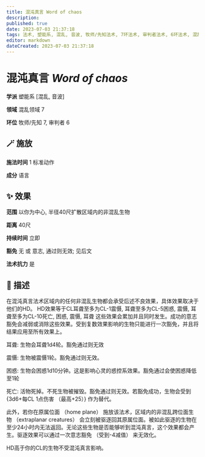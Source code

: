```yaml
---
title: 混沌真言 Word of chaos
description: 
published: true
date: 2023-07-03 21:37:18
tags: 法术, 塑能系, 混乱, 音波, 牧师/先知法术, 7环法术, 审判者法术, 6环法术, 混乱领域
editor: markdown
dateCreated: 2023-07-03 21:37:18
---
```


# **混沌真言** *Word of chaos*

**学派** 塑能系 \[混乱, 音波\] 

**领域** 混乱领域 7

**环位** 牧师/先知 7, 审判者 6

## 🪄 施放

**施法时间** 1 标准动作

**成分** 语言

## ✨ 效果  

**范围** 以你为中心, 半径40尺扩散区域内的非混乱生物

**距离** 40尺  

**持续时间** 立即 

**豁免** 无 或 意志, 通过则无效; 见后文

**法术抗力** 是

## 📖 描述

在混沌真言法术区域内的任何非混乱生物都会承受后述不良效果，具体效果取决于他们的HD。 HD效果等于CL耳聋至多为CL-1震慑, 耳聋至多为CL-5困惑, 震慑, 耳聋至多为CL-10死亡, 困惑, 震慑, 耳聋   这些效果会累加并且同时发生。成功的意志豁免会减弱或消除这些效果。受到复数效果影响的生物只能进行一次豁免，并且将结果应用至所有效果上。

耳聋: 生物会耳聋1d4轮。豁免通过则无效

震慑: 生物被震慑1轮。豁免通过则无效。

困惑: 生物会困惑1d10分钟。这是影响心灵的惑控系效果。豁免通过会使困惑降低至1轮

死亡: 活物死掉。不死生物被摧毁。豁免通过则无效。若豁免成功，生物会受到 {3d6+每CL 1点伤害 （最高+25）} 作为替代。

此外，若你在原属位面 （home plane） 施放该法术，区域内的非混乱跨位面生物 （extraplanar creatures） 会立刻被驱逐回其原属位面。被如此驱逐的生物在至少24小时内无法返回。无论这些生物是否能够听到混沌真言，这个效果都会产生。驱逐效果可以通过一次意志豁免 （受到-4减值） 来无效化。

HD高于你的CL的生物不受混沌真言影响。
    